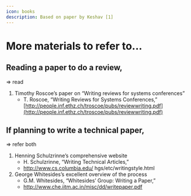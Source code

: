 ```yaml
---
icon: books
description: Based on paper by Keshav [1]
---
```


# More materials to refer to...

## Reading a paper to do a review,

⇒ read&#x20;

1. Timothy Roscoe’s paper on “Writing reviews for systems conferences”
   * T. Roscoe, “Writing Reviews for Systems Conferences,” [http://people.inf.ethz.ch/troscoe/pubs/reviewwriting.pdf](http://people.inf.ethz.ch/troscoe/pubs/reviewwriting.pdf)



## If planning to write a technical paper,

⇒ refer both &#x20;

1. Henning Schulzrinne’s comprehensive website
   * H. Schulzrinne, “Writing Technical Articles,”
   * http://www.cs.columbia.edu/ hgs/etc/writingstyle.html
2. George Whitesides’s excellent overview of the process
   * G.M. Whitesides, “Whitesides’ Group: Writing a Paper,”
   * http://www.che.iitm.ac.in/misc/dd/writepaper.pdf

